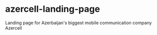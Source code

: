 # azercell-landing-page
Landing page for Azerbaijan's biggest mobile communication company Azercell
